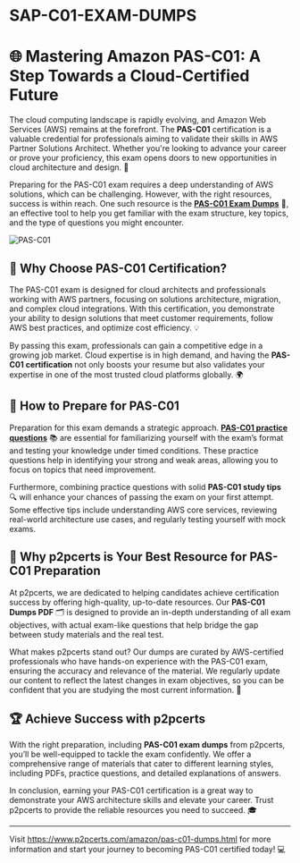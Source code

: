 # SAP-C01-EXAM-DUMPS
# 🌐 Mastering Amazon PAS-C01: A Step Towards a Cloud-Certified Future

The cloud computing landscape is rapidly evolving, and Amazon Web Services (AWS) remains at the forefront. The **PAS-C01** certification is a valuable credential for professionals aiming to validate their skills in AWS Partner Solutions Architect. Whether you're looking to advance your career or prove your proficiency, this exam opens doors to new opportunities in cloud architecture and design. 🚀

Preparing for the PAS-C01 exam requires a deep understanding of AWS solutions, which can be challenging. However, with the right resources, success is within reach. One such resource is the **[PAS-C01 Exam Dumps](https://www.p2pcerts.com/amazon/pas-c01-dumps.html)** 💼, an effective tool to help you get familiar with the exam structure, key topics, and the type of questions you might encounter.

![PAS-C01](https://github.com/user-attachments/assets/10ae347b-3a7b-4ea9-a2dc-31d22629d072)


## 🎯 Why Choose PAS-C01 Certification?

The PAS-C01 exam is designed for cloud architects and professionals working with AWS partners, focusing on solutions architecture, migration, and complex cloud integrations. With this certification, you demonstrate your ability to design solutions that meet customer requirements, follow AWS best practices, and optimize cost efficiency. 💡

By passing this exam, professionals can gain a competitive edge in a growing job market. Cloud expertise is in high demand, and having the **PAS-C01 certification** not only boosts your resume but also validates your expertise in one of the most trusted cloud platforms globally. 🌍

## 📝 How to Prepare for PAS-C01

Preparation for this exam demands a strategic approach. **[PAS-C01 practice questions](https://www.p2pcerts.com/amazon/pas-c01-dumps.html)** 📚 are essential for familiarizing yourself with the exam’s format and testing your knowledge under timed conditions. These practice questions help in identifying your strong and weak areas, allowing you to focus on topics that need improvement.

Furthermore, combining practice questions with solid **PAS-C01 study tips** 🔍 will enhance your chances of passing the exam on your first attempt. Some effective tips include understanding AWS core services, reviewing real-world architecture use cases, and regularly testing yourself with mock exams.

## 🚀 Why p2pcerts is Your Best Resource for PAS-C01 Preparation

At p2pcerts, we are dedicated to helping candidates achieve certification success by offering high-quality, up-to-date resources. Our **PAS-C01 Dumps PDF** 🗂️ is designed to provide an in-depth understanding of all exam objectives, with actual exam-like questions that help bridge the gap between study materials and the real test.

What makes p2pcerts stand out? Our dumps are curated by AWS-certified professionals who have hands-on experience with the PAS-C01 exam, ensuring the accuracy and relevance of the material. We regularly update our content to reflect the latest changes in exam objectives, so you can be confident that you are studying the most current information. 🔄

## 🏆 Achieve Success with p2pcerts

With the right preparation, including **PAS-C01 exam dumps** from p2pcerts, you’ll be well-equipped to tackle the exam confidently. We offer a comprehensive range of materials that cater to different learning styles, including PDFs, practice questions, and detailed explanations of answers.

In conclusion, earning your PAS-C01 certification is a great way to demonstrate your AWS architecture skills and elevate your career. Trust p2pcerts to provide the reliable resources you need to succeed. 🎓

---

Visit https://www.p2pcerts.com/amazon/pas-c01-dumps.html for more information and start your journey to becoming PAS-C01 certified today! 💻
